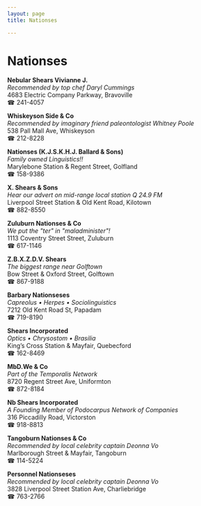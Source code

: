 ```yaml
---
layout: page 
title: Nationses

---
```



# Nationses


 **Nebular Shears Vivianne J.**  
_Recommended by top chef Daryl Cummings_  
4683 Electric Company Parkway, Bravoville  
☎ 241-4057

**Whiskeyson Side & Co**  
_Recommended by imaginary friend paleontologist Whitney Poole_  
538 Pall Mall Ave, Whiskeyson  
☎ 212-8228

**Nationses (K.J.S.K.H.J. Ballard & Sons)**  
_Family owned Linguistics!!_  
Marylebone Station & Regent Street, Golfland  
☎ 158-9386

**X. Shears & Sons**  
_Hear our advert on mid-range local station Q 24.9 FM_  
Liverpool Street Station & Old Kent Road, Kilotown  
☎ 882-8550

**Zuluburn Nationses & Co**  
_We put the "ter" in "maladminister"!_  
1113 Coventry Street Street, Zuluburn  
☎ 617-1146

**Z.B.X.Z.D.V. Shears**  
_The biggest range near Golftown_  
Bow Street & Oxford Street, Golftown  
☎ 867-9188

**Barbary Nationseses**  
_Capreolus • Herpes • Sociolinguistics_  
7212 Old Kent Road St, Papadam  
☎ 719-8190

**Shears Incorporated**  
_Optics • Chrysostom • Brasilia_  
King’s Cross Station & Mayfair, Quebecford  
☎ 162-8469

**MbD.We & Co**  
_Part of the Temporalis Network_  
8720 Regent Street Ave, Uniformton  
☎ 872-8184

**Nb Shears Incorporated**  
_A Founding Member of Podocarpus Network of Companies_  
316 Piccadilly Road, Victorston  
☎ 918-8813

**Tangoburn Nationses & Co**  
_Recommended by local celebrity captain Deonna Vo_  
Marlborough Street & Mayfair, Tangoburn  
☎ 114-5224

**Personnel Nationseses**  
_Recommended by local celebrity captain Deonna Vo_  
3828 Liverpool Street Station Ave, Charliebridge  
☎ 763-2766

